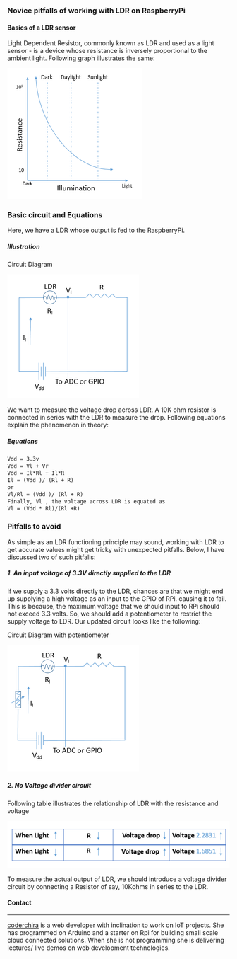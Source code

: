 ### Novice pitfalls of working with LDR on RaspberryPi

#### Basics of a LDR sensor
Light Dependent Resistor, commonly known as LDR and used as a light sensor - is a device whose resistance is inversely proportional to the ambient light.
Following graph illustrates the same:

![Graph](ldrworking.PNG)

### Basic circuit and Equations
Here, we have a LDR whose output is fed to the RaspberryPi.

##### Illustration
Circuit Diagram

![Circuit Diagram](circuit1.PNG)

We want to measure the voltage drop across LDR. A 10K ohm resistor is connected in series with the LDR to measure the drop.
Following equations explain the phenomenon in theory:

##### Equations
```
Vdd = 3.3v
Vdd = Vl + Vr
Vdd = Il*Rl + Il*R
Il = (Vdd )/ (Rl + R)
or
Vl/Rl = (Vdd )/ (Rl + R)
Finally, Vl , the voltage across LDR is equated as
Vl = (Vdd * Rl)/(Rl +R)
```


### Pitfalls to avoid
As simple as an LDR functioning principle may sound, working with LDR to get accurate values might get tricky with unexpected pitfalls. Below, I have discussed two of such pitfalls:
##### 1.  An input voltage of 3.3V directly supplied to the LDR
   If we supply a 3.3 volts directly to the LDR,
   chances are that we might end up supplying a high voltage as an input to the GPIO of RPi.
   causing it to fail. This is because, the maximum voltage that we should input to RPi should not exceed 3.3 volts. So, we should add a potentiometer to restrict the supply voltage to LDR.
   Our updated circuit looks like the following:

Circuit Diagram with potentiometer

![Circuit Diagram with potentiometer](circuit2.PNG)

##### 2. No Voltage divider circuit

Following table illustrates the relationship of LDR with the resistance and voltage

![table](table.PNG)

  To measure the actual output of LDR, we should introduce a voltage divider circuit by connecting a Resistor of say, 10Kohms in series to the LDR.

#### Contact
  ****

  [coderchira](mailto:ruchira.aggarwal@gmail.com) is a web developer with inclination to work on IoT projects. She has programmed on Arduino and a starter on Rpi for building small scale cloud connected solutions. When she is not programming she is delivering lectures/ live demos on web development technologies.

